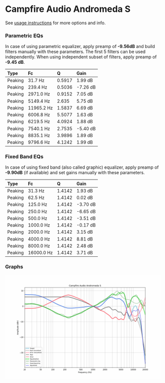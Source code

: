 # Campfire Audio Andromeda S
See [usage instructions](https://github.com/jaakkopasanen/AutoEq#usage) for more options and info.

### Parametric EQs
In case of using parametric equalizer, apply preamp of **-9.56dB** and build filters manually
with these parameters. The first 5 filters can be used independently.
When using independent subset of filters, apply preamp of **-9.45 dB**.

| Type    | Fc         |      Q | Gain     |
|:--------|:-----------|:-------|:---------|
| Peaking | 31.7 Hz    | 0.5917 | 1.99 dB  |
| Peaking | 239.4 Hz   | 0.5036 | -7.26 dB |
| Peaking | 2971.0 Hz  | 0.9152 | 7.05 dB  |
| Peaking | 5149.4 Hz  | 2.635  | 5.75 dB  |
| Peaking | 11965.2 Hz | 1.5837 | 6.69 dB  |
| Peaking | 6006.8 Hz  | 5.5077 | 1.63 dB  |
| Peaking | 6219.5 Hz  | 4.0924 | 1.88 dB  |
| Peaking | 7540.1 Hz  | 2.7535 | -5.40 dB |
| Peaking | 8835.1 Hz  | 3.9896 | 1.89 dB  |
| Peaking | 9796.6 Hz  | 4.1242 | 1.99 dB  |

### Fixed Band EQs
In case of using fixed band (also called graphic) equalizer, apply preamp of **-9.90dB**
(if available) and set gains manually with these parameters.

| Type    | Fc         |      Q | Gain     |
|:--------|:-----------|:-------|:---------|
| Peaking | 31.3 Hz    | 1.4142 | 1.93 dB  |
| Peaking | 62.5 Hz    | 1.4142 | 0.02 dB  |
| Peaking | 125.0 Hz   | 1.4142 | -3.70 dB |
| Peaking | 250.0 Hz   | 1.4142 | -6.65 dB |
| Peaking | 500.0 Hz   | 1.4142 | -3.51 dB |
| Peaking | 1000.0 Hz  | 1.4142 | -0.17 dB |
| Peaking | 2000.0 Hz  | 1.4142 | 3.15 dB  |
| Peaking | 4000.0 Hz  | 1.4142 | 8.81 dB  |
| Peaking | 8000.0 Hz  | 1.4142 | 2.48 dB  |
| Peaking | 16000.0 Hz | 1.4142 | 3.71 dB  |

### Graphs
![](./Campfire%20Audio%20Andromeda%20S.png)